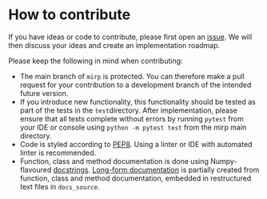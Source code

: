 # How to contribute

If you have ideas or code to contribute, please first open an [issue](https://github.com/oncoray/mirp/issues). We will then discuss your ideas and create an implementation roadmap.

Please keep the following in mind when contributing:

- The main branch of `mirp` is protected. You can therefore make a pull request for your contribution to a 
  development branch of the intended future version.
- If you introduce new functionality, this functionality should be tested as part of the tests in the `test`directory. 
  After implementation, please ensure that all tests complete without errors by running `pytest` from your IDE or 
  console using `python -m pytest test` from the mirp main directory.  
- Code is styled according to [PEP8](https://peps.python.org/pep-0008/). Using a linter or IDE with automated linter 
  is recommended.
- Function, class and method documentation is done using Numpy-flavoured [docstrings](https://numpydoc.readthedocs.io/en/latest/format.html).
  [Long-form documentation](https://oncoray.github.io/mirp/) is partially created from function, class and method 
  documentation, embedded in restructured text files in `docs_source`.
